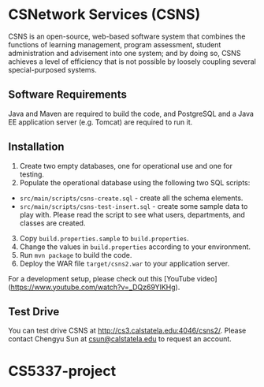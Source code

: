 # CSNetwork Services (CSNS)

CSNS is an open-source, web-based software system that combines the functions
of learning management, program assessment, student administration and
advisement into one system; and by doing so, CSNS achieves a level of
efficiency that is not possible by loosely coupling several special-purposed
systems.

## Software Requirements

Java and Maven are required to build the code, and PostgreSQL and a Java EE
application server (e.g. Tomcat) are required to run it.

## Installation

1. Create two empty databases, one for operational use and one for testing.
2. Populate the operational database using the following two SQL scripts:
  * `src/main/scripts/csns-create.sql` - create all the schema
    elements.
  * `src/main/scripts/csns-test-insert.sql` - create some sample
    data to play with. Please read the script to see what users, departments,
    and classes are created.
3. Copy `build.properties.sample` to `build.properties`.
4. Change the values in `build.properties` according to your environment.
5. Run `mvn package` to build the code.
6. Deploy the WAR file `target/csns2.war` to your application server.

For a development setup, please check out this [YouTube video]
(https://www.youtube.com/watch?v=_DQz69YIKHg).

## Test Drive

You can test drive CSNS at http://cs3.calstatela.edu:4046/csns2/. Please
contact Chengyu Sun at csun@calstatela.edu to request an account.
# CS5337-project

